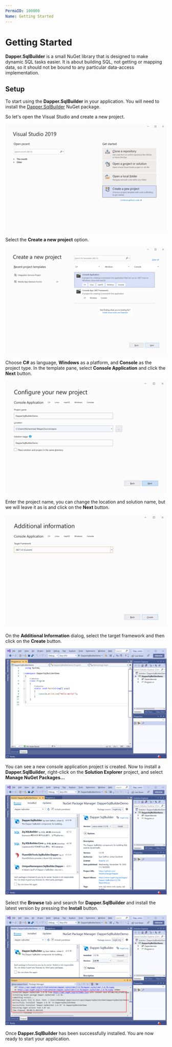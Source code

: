 ```yaml
---
PermaID: 100000
Name: Getting Started
---
```


# Getting Started

**Dapper.SqlBuilder** is a small NuGet library that is designed to make dynamic SQL tasks easier. It is about building SQL, not getting or mapping data, so it should not be bound to any particular data-access implementation. 

## Setup

To start using the **Dapper.SqlBuilder** in your application. You will need to install the [Dapper.SqlBuilder](https://www.nuget.org/packages/Dapper.SqlBuilder) NuGet package.

So let's open the Visual Studio and create a new project.

<img src="images/setup-1.png" alt="Create a new project">

Select the **Create a new project** option.

<img src="images/setup-2.png" alt="Select Console Application template">

Choose **C#** as language, **Windows** as a platform, and **Console** as the project type. In the template pane, select **Console Application** and click the **Next** button.

<img src="images/setup-3.png" alt="Configure your new project">

Enter the project name, you can change the location and solution name, but we will leave it as is and click on the **Next** button.  

<img src="images/setup-4.png" alt="Additional Information">

On the **Additional Information** dialog, select the target framework and then click on the **Create** button.

<img src="images/setup-5.png" alt="Console Application created">

You can see a new console application project is created. Now to install a **Dapper.SqlBuilder**, right-click on the **Solution Explorer** project, and select **Manage NuGet Packages...**

<img src="images/setup-6.png" alt="Install Dapper.SqlBuilder">

Select the **Browse** tab and search for **Dapper.SqlBuilder** and install the latest version by pressing the **Install** button. 

<img src="images/setup-7.png" alt="Dapper.SqlBuilder installed successfully">

Once **Dapper.SqlBuilder** has been successfully installed. You are now ready to start your application.